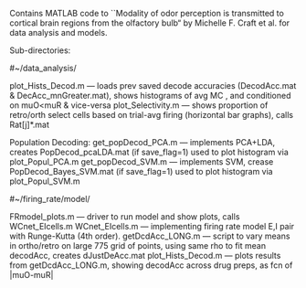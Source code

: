 Contains MATLAB code to  ``Modality of odor perception is transmitted to cortical brain regions from the olfactory bulb“  by Michelle F. Craft et al. for data analysis and models.

Sub-directories:


#~/data_analysis/

plot_Hists_Decod.m — loads prev saved decode accuracies (DecodAcc.mat & DecAcc_mnGreater.mat), shows histograms of avg MC , and conditioned on muO<muR & vice-versa
plot_Selectivity.m — shows proportion of retro/orth select cells based on trial-avg firing (horizontal bar graphs), calls Rat[j]*.mat

Population Decoding: 
get_popDecod_PCA.m — implements PCA+LDA, creates PopDecod_pcaLDA.mat (if save_flag=1) used to plot histogram via plot_Popul_PCA.m
get_popDecod_SVM.m  — implements SVM, crease PopDecod_Bayes_SVM.mat (if save_flag=1) used to plot histogram via plot_Popul_SVM.m 


#~/firing_rate/model/

FRmodel_plots.m — driver to run model and show plots, calls WCnet_EIcells.m
WCnet_EIcells.m — implementing firing rate model E,I pair with Runge-Kutta (4th order). 
getDcdAcc_LONG.m — script to vary means in ortho/retro on large 775 grid of points, using same rho to fit mean decodAcc, creates dJustDeAcc.mat
plot_Hists_Decod.m —  plots results from getDcdAcc_LONG.m, showing decodAcc across drug preps, as fcn of |muO-muR|
